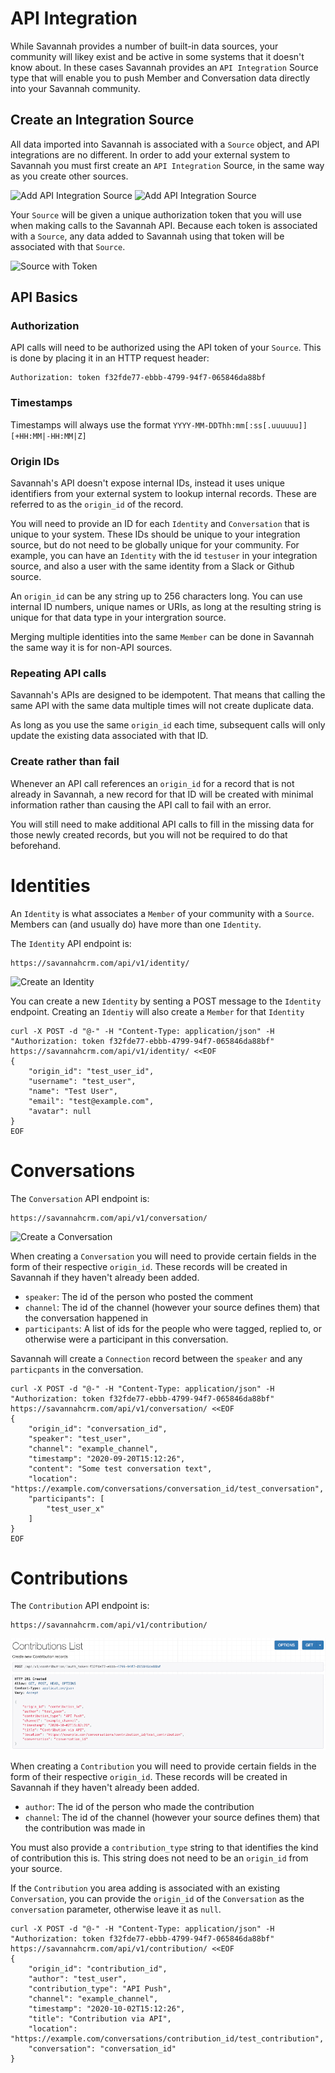 # API Integration

While Savannah provides a number of built-in data sources, your community will likey exist and be active in some systems that it doesn't know about. In these cases Savannah provides an `API Integration` Source type that will enable you to push Member and Conversation data directly into your Savannah community.

## Create an Integration Source

All data imported into Savannah is associated with a `Source` object, and API integrations are no different. In order to add your external system to Savannah you must first create an `API Integration` Source, in the same way as you create other sources.

![Add API Integration Source](./AddSourceMenu.png) ![Add API Integration Source](./AddSourceForm.png)

Your `Source` will be given a unique authorization token that you will use when making calls to the Savannah API. Because each token is associated with a `Source`, any data added to Savannah using that token will be associated with that `Source`.

![Source with Token](./APISourceToken.png)

## API Basics

### Authorization

API calls will need to be authorized using the API token of your `Source`. This is done by placing it in an HTTP request header:

```
Authorization: token f32fde77-ebbb-4799-94f7-065846da88bf
```

### Timestamps

Timestamps will always use the format `YYYY-MM-DDThh:mm[:ss[.uuuuuu]][+HH:MM|-HH:MM|Z]`

### Origin IDs

Savannah's API doesn't expose internal IDs, instead it uses unique identifiers from your external system to lookup internal records. These are referred to as the `origin_id` of the record.

You will need to provide an ID for each `Identity` and `Conversation` that is unique to your system. These IDs should be unique to your integration source, but do not need to be globally unique for your community. For example, you can have an `Identity` with the id `testuser` in your integration source, and also a user with the same identity from a Slack or Github source. 

An `origin_id` can be any string up to 256 characters long. You can use internal ID numbers, unique names or URIs, as long at the resulting string is unique for that data type in your intergration source.

Merging multiple identities into the same `Member` can be done in Savannah the same way it is for non-API sources.

### Repeating API calls

Savannah's APIs are designed to be idempotent. That means that calling the same API with the same data multiple times will not create duplicate data.

As long as you use the same `origin_id` each time, subsequent calls will only update the existing data associated with that ID.

### Create rather than fail

Whenever an API call references an `origin_id` for a record that is not already in Savannah, a new record for that ID will be created with minimal information rather than causing the API call to fail with an error.

You will still need to make additional API calls to fill in the missing data for those newly created records, but you will not be required to do that beforehand.

# Identities

An `Identity` is what associates a `Member` of your community with a `Source`. Members can (and usually do) have more than one `Identity`.

The `Identity` API endpoint is:

```
https://savannahcrm.com/api/v1/identity/
```

![Create an Identity](./IdentityAPI.png)

You can create a new `Identity` by senting a POST message to the `Identity` endpoint. Creating an `Identiy` will also create a `Member` for that `Identity`

```
curl -X POST -d "@-" -H "Content-Type: application/json" -H "Authorization: token f32fde77-ebbb-4799-94f7-065846da88bf" https://savannahcrm.com/api/v1/identity/ <<EOF
{
    "origin_id": "test_user_id",
    "username": "test_user",
    "name": "Test User",
    "email": "test@example.com",
    "avatar": null
}
EOF
```

# Conversations

The `Conversation` API endpoint is:

```
https://savannahcrm.com/api/v1/conversation/
```

![Create a Conversation](./ConversationsAPI.png)

When creating a `Conversation` you will need to provide certain fields in the form of their respective `origin_id`. These records will be created in Savannah if they haven't already been added.

* `speaker`: The id of the person who posted the comment
* `channel`: The id of the channel (however your source defines them) that the conversation happened in
* `participants`: A list of ids for the people who were tagged, replied to, or otherwise were a participant in this conversation.

Savannah will create a `Connection` record between the `speaker` and any `particpants` in the conversation.

```
curl -X POST -d "@-" -H "Content-Type: application/json" -H "Authorization: token f32fde77-ebbb-4799-94f7-065846da88bf" https://savannahcrm.com/api/v1/conversation/ <<EOF
{
    "origin_id": "conversation_id",
    "speaker": "test_user",
    "channel": "example_channel",
    "timestamp": "2020-09-20T15:12:26",
    "content": "Some test conversation text",
    "location": "https://example.com/conversations/conversation_id/test_conversation",
    "participants": [
        "test_user_x"
    ]
}
EOF
```

# Contributions

The `Contribution` API endpoint is:

```
https://savannahcrm.com/api/v1/contribution/
```

![Create a Contribution](./ContributionsAPI.png)

When creating a `Contribution` you will need to provide certain fields in the form of their respective `origin_id`. These records will be created in Savannah if they haven't already been added.

* `author`: The id of the person who made the contribution
* `channel`: The id of the channel (however your source defines them) that the contribution was made in

You must also provide a `contribution_type` string to that identifies the kind of contribution this is. This string does not need to be an `origin_id` from your source.

If the `Contribution` you area adding is associated with an existing `Conversation`, you can provide the `origin_id` of the `Conversation` as the `conversation` parameter, otherwise leave it as `null`.

```
curl -X POST -d "@-" -H "Content-Type: application/json" -H "Authorization: token f32fde77-ebbb-4799-94f7-065846da88bf" https://savannahcrm.com/api/v1/contribution/ <<EOF
{
    "origin_id": "contribution_id",
    "author": "test_user",
    "contribution_type": "API Push",
    "channel": "example_channel",
    "timestamp": "2020-10-02T15:12:26",
    "title": "Contribution via API",
    "location": "https://example.com/conversations/contribution_id/test_contribution",
    "conversation": "conversation_id"
}
```